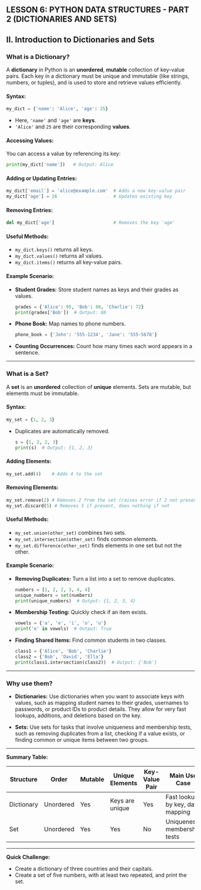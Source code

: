 ## **LESSON 6: PYTHON DATA STRUCTURES - PART 2 (DICTIONARIES AND SETS)**

## II. Introduction to Dictionaries and Sets

### What is a Dictionary?

A **dictionary** in Python is an **unordered**, **mutable** collection of key-value pairs. Each key in a dictionary must be unique and immutable (like strings, numbers, or tuples), and is used to store and retrieve values efficiently.

#### Syntax:

```python
my_dict = {'name': 'Alice', 'age': 25}
```

* Here, `'name'` and `'age'` are **keys**.
* `'Alice'` and `25` are their corresponding **values**.

#### Accessing Values:

You can access a value by referencing its key:

```python
print(my_dict['name'])   # Output: Alice
```

#### Adding or Updating Entries:

```python
my_dict['email'] = 'alice@example.com'  # Adds a new key-value pair
my_dict['age'] = 26                     # Updates existing key
```

#### Removing Entries:

```python
del my_dict['age']                      # Removes the key 'age'
```

#### Useful Methods:

* `my_dict.keys()` returns all keys.
* `my_dict.values()` returns all values.
* `my_dict.items()` returns all key-value pairs.

#### Example Scenario:

* **Student Grades:** Store student names as keys and their grades as values.

  ```python
  grades = {'Alice': 95, 'Bob': 88, 'Charlie': 72}
  print(grades['Bob'])  # Output: 88
  ```
* **Phone Book:** Map names to phone numbers.

  ```python
  phone_book = {'John': '555-1234', 'Jane': '555-5678'}
  ```
* **Counting Occurrences:** Count how many times each word appears in a sentence.

---

### What is a Set?

A **set** is an **unordered** collection of **unique** elements. Sets are mutable, but elements must be immutable.

#### Syntax:

```python
my_set = {1, 2, 3}
```

* Duplicates are automatically removed.

  ```python
  s = {1, 2, 2, 3}
  print(s)  # Output: {1, 2, 3}
  ```

#### Adding Elements:

```python
my_set.add(4)    # Adds 4 to the set
```

#### Removing Elements:

```python
my_set.remove(2) # Removes 2 from the set (raises error if 2 not present)
my_set.discard(5) # Removes 5 if present, does nothing if not
```

#### Useful Methods:

* `my_set.union(other_set)` combines two sets.
* `my_set.intersection(other_set)` finds common elements.
* `my_set.difference(other_set)` finds elements in one set but not the other.

#### Example Scenario:

* **Removing Duplicates:** Turn a list into a set to remove duplicates.

  ```python
  numbers = [1, 2, 2, 3, 4, 4]
  unique_numbers = set(numbers)
  print(unique_numbers)  # Output: {1, 2, 3, 4}
  ```
* **Membership Testing:** Quickly check if an item exists.

  ```python
  vowels = {'a', 'e', 'i', 'o', 'u'}
  print('e' in vowels)  # Output: True
  ```
* **Finding Shared Items:** Find common students in two classes.

  ```python
  class1 = {'Alice', 'Bob', 'Charlie'}
  class2 = {'Bob', 'David', 'Ella'}
  print(class1.intersection(class2))  # Output: {'Bob'}
  ```

---

### Why use them?

* **Dictionaries:**
  Use dictionaries when you want to associate keys with values, such as mapping student names to their grades, usernames to passwords, or product IDs to product details. They allow for very fast lookups, additions, and deletions based on the key.

* **Sets:**
  Use sets for tasks that involve uniqueness and membership tests, such as removing duplicates from a list, checking if a value exists, or finding common or unique items between two groups.

---

**Summary Table:**

| Structure  | Order     | Mutable | Unique Elements | Key-Value Pair | Main Use Case                    |
| ---------- | --------- | ------- | --------------- | -------------- | -------------------------------- |
| Dictionary | Unordered | Yes     | Keys are unique | Yes            | Fast lookup by key, data mapping |
| Set        | Unordered | Yes     | Yes             | No             | Uniqueness, membership tests     |

---

**Quick Challenge:**

* Create a dictionary of three countries and their capitals.
* Create a set of five numbers, with at least two repeated, and print the set.

